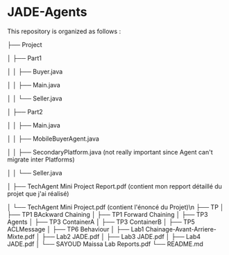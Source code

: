 # JADE-Agents

This repository is organized as follows :

├── Project

│   ├── Part1

│   │   ├── Buyer.java

│   │   ├── Main.java

│   │   └── Seller.java

│   ├── Part2

│   │   ├── Main.java

│   │   ├── MobileBuyerAgent.java

│   │   ├── SecondaryPlatform.java (not really important since Agent can't migrate inter Platforms)

│   │   └── Seller.java

│   ├── TechAgent Mini Project Report.pdf (contient mon repport détaillé du projet que j'ai réalisé)

│   └── TechAgent Mini Project.pdf (contient l'énoncé du Projet)\n
├── TP
│   ├── TP1 BAckward Chaining
│   ├── TP1 Forward Chaining
│   ├── TP3 Agents
│   ├── TP3 ContainerA
│   ├── TP3 ContainerB
│   ├── TP5 ACLMessage
│   ├── TP6 Behaviour
│   ├── Lab1 Chainage-Avant-Arriere-Mixte.pdf
│   ├── Lab2 JADE.pdf
│   ├── Lab3 JADE.pdf
│   ├── Lab4 JADE.pdf
│   └── SAYOUD Maissa Lab Reports.pdf
└── README.md





